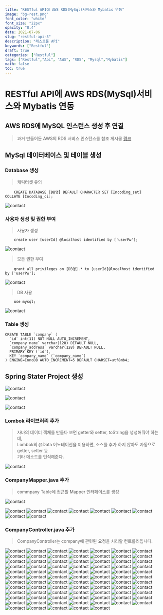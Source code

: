 ```yaml
---
title: "RESTful API에 AWS RDS(MySql)서비스와 Mybatis 연동"
image: "bg-rest.png"
font_color: "white"
font_size: "22px"
opacity: "0.4"
date: 2021-07-06
slug: "restful-api-3"
description: "레스트풀 API"	
keywords: ["Restful"]
draft: true
categories: ["Restful"]
tags: ["Restful","Api", "AWS", "RDS", "Mysql","Mybatis"]
math: false
toc: true
---
```


# RESTful API에 AWS RDS(MySql)서비스와 Mybatis 연동

## AWS RDS에 MySQL 인스턴스 생성 후 연결 
> 과거 만들어둔 AWS의 RDS 서비스 인스턴스를 참조 게시물 <a href="https://offetuoso.github.io/blog/develop/database/mysql/aws-rds-mysql/">링크</a>

## MySql 데이터베이스 및 테이블 생성

### Database 생성
> 캐릭터셋 유의 
```
	CREATE DATABASE [DB명] DEFAULT CHARACTER SET [Incoding_set] COLLATE [Incoding_ci];
```
![contact](/images/develop/backend/demo-rest-api-3/springboot_mybatis_001.png)

### 사용자 생성 및 권한 부여

> 사용자 생성
```
	create user [userId] @localhost identified by ['userPw'];
```

![contact](/images/develop/backend/demo-rest-api-3/springboot_mybatis_003.png)

> 모든 권한 부여
```
	grant all privileges on [DB명].* to [userId]@localhost identified by ['userPw'];
```

![contact](/images/develop/backend/demo-rest-api-3/springboot_mybatis_004.png)


> DB 사용
```
	use mysql;
```

![contact](/images/develop/backend/demo-rest-api-3/springboot_mybatis_005.png)


### Table 생성
```
CREATE TABLE `company` (
  `id` int(11) NOT NULL AUTO_INCREMENT,
  `company_name` varchar(128) DEFAULT NULL,
  `company_address` varchar(128) DEFAULT NULL,
  PRIMARY KEY (`id`),
  KEY `company_name` (`company_name`)
) ENGINE=InnoDB AUTO_INCREMENT=5 DEFAULT CHARSET=utf8mb4;

```

## Spring Stater Project 생성
![contact](/images/develop/backend/demo-rest-api-3/springboot_mybatis_006.png)

![contact](/images/develop/backend/demo-rest-api-3/springboot_mybatis_007.png)

![contact](/images/develop/backend/demo-rest-api-3/springboot_mybatis_008.png)

### Lombok 라이브러리 추가
> 자바의 데이터 객체를 만들다 보면 getter와 setter, toString을 생성해줘야 하는데, <br>
Lombok의 @Data 어노테이션을 이용하면, 소스를 추가 하지 않아도 자동으로 getter, setter 등<br> 기타 메소드를 인식해준다.

![contact](/images/develop/backend/demo-rest-api-3/springboot_mybatis_009.png)

### CompanyMapper.java 추가
> commpany Table에 접근할 Mapper 인터페이스를 생성

![contact](/images/develop/backend/demo-rest-api-3/springboot_mybatis_010.png)



![contact](/images/develop/backend/demo-rest-api-3/springboot_mybatis_011.png)
![contact](/images/develop/backend/demo-rest-api-3/springboot_mybatis_012.png)
![contact](/images/develop/backend/demo-rest-api-3/springboot_mybatis_013.png)
![contact](/images/develop/backend/demo-rest-api-3/springboot_mybatis_014.png)
![contact](/images/develop/backend/demo-rest-api-3/springboot_mybatis_015.png)
![contact](/images/develop/backend/demo-rest-api-3/springboot_mybatis_016.png)
![contact](/images/develop/backend/demo-rest-api-3/springboot_mybatis_017.png)
![contact](/images/develop/backend/demo-rest-api-3/springboot_mybatis_018.png)
![contact](/images/develop/backend/demo-rest-api-3/springboot_mybatis_019.png)

### CompanyController.java 추가
> CompanyController는 company에 관련된 요청을 처리할 컨트롤러입니다.

![contact](/images/develop/backend/demo-rest-api-3/springboot_mybatis_020.png)
![contact](/images/develop/backend/demo-rest-api-3/springboot_mybatis_021.png)
![contact](/images/develop/backend/demo-rest-api-3/springboot_mybatis_022.png)
![contact](/images/develop/backend/demo-rest-api-3/springboot_mybatis_023.png)
![contact](/images/develop/backend/demo-rest-api-3/springboot_mybatis_024.png)
![contact](/images/develop/backend/demo-rest-api-3/springboot_mybatis_025.png)
![contact](/images/develop/backend/demo-rest-api-3/springboot_mybatis_026.png)
![contact](/images/develop/backend/demo-rest-api-3/springboot_mybatis_027.png)
![contact](/images/develop/backend/demo-rest-api-3/springboot_mybatis_028.png)
![contact](/images/develop/backend/demo-rest-api-3/springboot_mybatis_029.png)
![contact](/images/develop/backend/demo-rest-api-3/springboot_mybatis_030.png)
![contact](/images/develop/backend/demo-rest-api-3/springboot_mybatis_031.png)
![contact](/images/develop/backend/demo-rest-api-3/springboot_mybatis_032.png)
![contact](/images/develop/backend/demo-rest-api-3/springboot_mybatis_033.png)
![contact](/images/develop/backend/demo-rest-api-3/springboot_mybatis_034.png)
![contact](/images/develop/backend/demo-rest-api-3/springboot_mybatis_035.png)
![contact](/images/develop/backend/demo-rest-api-3/springboot_mybatis_036.png)
![contact](/images/develop/backend/demo-rest-api-3/springboot_mybatis_037.png)
![contact](/images/develop/backend/demo-rest-api-3/springboot_mybatis_038.png)
![contact](/images/develop/backend/demo-rest-api-3/springboot_mybatis_039.png)
![contact](/images/develop/backend/demo-rest-api-3/springboot_mybatis_040.png)
![contact](/images/develop/backend/demo-rest-api-3/springboot_mybatis_041.png)
![contact](/images/develop/backend/demo-rest-api-3/springboot_mybatis_042.png)
![contact](/images/develop/backend/demo-rest-api-3/springboot_mybatis_043.png)
![contact](/images/develop/backend/demo-rest-api-3/springboot_mybatis_044.png)
![contact](/images/develop/backend/demo-rest-api-3/springboot_mybatis_045.png)
![contact](/images/develop/backend/demo-rest-api-3/springboot_mybatis_046.png)
![contact](/images/develop/backend/demo-rest-api-3/springboot_mybatis_047.png)
![contact](/images/develop/backend/demo-rest-api-3/springboot_mybatis_048.png)
![contact](/images/develop/backend/demo-rest-api-3/springboot_mybatis_049.png)
![contact](/images/develop/backend/demo-rest-api-3/springboot_mybatis_050.png)
![contact](/images/develop/backend/demo-rest-api-3/springboot_mybatis_051.png)
![contact](/images/develop/backend/demo-rest-api-3/springboot_mybatis_052.png)
![contact](/images/develop/backend/demo-rest-api-3/springboot_mybatis_053.png)
![contact](/images/develop/backend/demo-rest-api-3/springboot_mybatis_054.png)
![contact](/images/develop/backend/demo-rest-api-3/springboot_mybatis_055.png)
![contact](/images/develop/backend/demo-rest-api-3/springboot_mybatis_056.png)
![contact](/images/develop/backend/demo-rest-api-3/springboot_mybatis_057.png)
![contact](/images/develop/backend/demo-rest-api-3/springboot_mybatis_058.png)
![contact](/images/develop/backend/demo-rest-api-3/springboot_mybatis_059.png)
![contact](/images/develop/backend/demo-rest-api-3/springboot_mybatis_060.png)
![contact](/images/develop/backend/demo-rest-api-3/springboot_mybatis_061.png)
![contact](/images/develop/backend/demo-rest-api-3/springboot_mybatis_062.png)
![contact](/images/develop/backend/demo-rest-api-3/springboot_mybatis_063.png)
![contact](/images/develop/backend/demo-rest-api-3/springboot_mybatis_064.png)
![contact](/images/develop/backend/demo-rest-api-3/springboot_mybatis_065.png)
![contact](/images/develop/backend/demo-rest-api-3/springboot_mybatis_066.png)
![contact](/images/develop/backend/demo-rest-api-3/springboot_mybatis_067.png)
![contact](/images/develop/backend/demo-rest-api-3/springboot_mybatis_068.png)
![contact](/images/develop/backend/demo-rest-api-3/springboot_mybatis_069.png)
![contact](/images/develop/backend/demo-rest-api-3/springboot_mybatis_070.png)
![contact](/images/develop/backend/demo-rest-api-3/springboot_mybatis_071.png)
![contact](/images/develop/backend/demo-rest-api-3/springboot_mybatis_072.png)
![contact](/images/develop/backend/demo-rest-api-3/springboot_mybatis_073.png)
![contact](/images/develop/backend/demo-rest-api-3/springboot_mybatis_074.png)
![contact](/images/develop/backend/demo-rest-api-3/springboot_mybatis_075.png)
![contact](/images/develop/backend/demo-rest-api-3/springboot_mybatis_076.png)
![contact](/images/develop/backend/demo-rest-api-3/springboot_mybatis_077.png)
![contact](/images/develop/backend/demo-rest-api-3/springboot_mybatis_078.png)
![contact](/images/develop/backend/demo-rest-api-3/springboot_mybatis_079.png)
![contact](/images/develop/backend/demo-rest-api-3/springboot_mybatis_080.png)
![contact](/images/develop/backend/demo-rest-api-3/springboot_mybatis_081.png)
![contact](/images/develop/backend/demo-rest-api-3/springboot_mybatis_082.png)
![contact](/images/develop/backend/demo-rest-api-3/springboot_mybatis_083.png)
![contact](/images/develop/backend/demo-rest-api-3/springboot_mybatis_084.png)
![contact](/images/develop/backend/demo-rest-api-3/springboot_mybatis_085.png)
![contact](/images/develop/backend/demo-rest-api-3/springboot_mybatis_086.png)
![contact](/images/develop/backend/demo-rest-api-3/springboot_mybatis_087.png)
![contact](/images/develop/backend/demo-rest-api-3/springboot_mybatis_088.png)
![contact](/images/develop/backend/demo-rest-api-3/springboot_mybatis_089.png)
![contact](/images/develop/backend/demo-rest-api-3/springboot_mybatis_090.png)
![contact](/images/develop/backend/demo-rest-api-3/springboot_mybatis_091.png)
![contact](/images/develop/backend/demo-rest-api-3/springboot_mybatis_092.png)
![contact](/images/develop/backend/demo-rest-api-3/springboot_mybatis_093.png)
![contact](/images/develop/backend/demo-rest-api-3/springboot_mybatis_094.png)
![contact](/images/develop/backend/demo-rest-api-3/springboot_mybatis_095.png)
![contact](/images/develop/backend/demo-rest-api-3/springboot_mybatis_096.png)
![contact](/images/develop/backend/demo-rest-api-3/springboot_mybatis_097.png)
![contact](/images/develop/backend/demo-rest-api-3/springboot_mybatis_098.png)
![contact](/images/develop/backend/demo-rest-api-3/springboot_mybatis_099.png)
![contact](/images/develop/backend/demo-rest-api-3/springboot_mybatis_100.png)
![contact](/images/develop/backend/demo-rest-api-3/springboot_mybatis_101.png)
